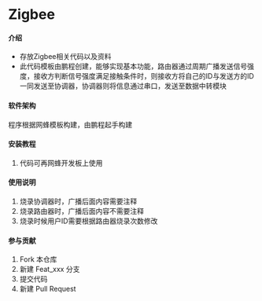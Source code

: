 # Zigbee

#### 介绍
+ 存放Zigbee相关代码以及资料
+ 此代码模板由鹏程创建，能够实现基本功能，路由器通过周期广播发送信号强度，接收方判断信号强度满足接触条件时，则接收方将自己的ID与发送方的ID一同发送至协调器，协调器则将信息通过串口，发送至数据中转模块

#### 软件架构
程序根据网蜂模板构建，由鹏程起手构建

#### 安装教程

1.  代码可再网蜂开发板上使用

#### 使用说明

1.  烧录协调器时，广播后面内容需要注释
2.  烧录路由器时，广播后面内容不需要注释
3.  烧录时候用户ID需要根据路由器烧录次数修改

#### 参与贡献

1.  Fork 本仓库
2.  新建 Feat_xxx 分支
3.  提交代码
4.  新建 Pull Request
